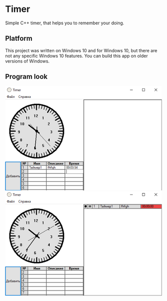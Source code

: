 # Timer
Simple C++ timer, that helps you to remember your doing.

## Platform
This project was written on Windows 10 and for Windows 10, but there are not any specific Windows 10 features. You can build this app on older versions of Windows.

## Program look
![Image alt](https://github.com/ClassZak/Timer/raw/TableBrunch/Timer/Picture1.png)
![Image alt](https://github.com/ClassZak/Timer/raw/TableBrunch/Timer/Picture2.png)

